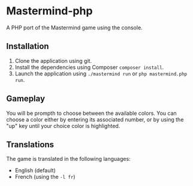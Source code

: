 # Mastermind-php
A PHP port of the Mastermind game using the console.

## Installation

1) Clone the application using git.
2) Install the dependencies using Composer `composer install`.
3) Launch the application using `./mastermind run` or `php mastermind.php run`.

## Gameplay

You will be prompth to choose between the available colors.
You can choose a color either by entering its associated number, or by using the "up"
 key until your choice color is highlighted.

## Translations

The game is translated in the following languages:

- English (default)
- French (using the `-l fr`)
